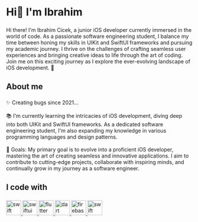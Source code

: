 <h1 align="left">Hi👋 I'm Ibrahim</h1>

###

<p align="left">Hi there! I'm Ibrahim Cicek, a junior iOS developer currently immersed in the world of code. As a passionate software engineering student, I balance my time between honing my skills in UIKit and SwiftUI frameworks and pursuing my academic journey. I thrive on the challenges of crafting seamless user experiences and bringing creative ideas to life through the art of coding. Join me on this exciting journey as I explore the ever-evolving landscape of iOS development. 🚀</p>

###

<h2 align="left">About me</h2>

###

<p align="left">✨ Creating bugs since 2021...<br><br>📚 I'm currently learning the intricacies of iOS development, diving deep into both UIKit and SwiftUI frameworks. As a dedicated software engineering student, I'm also expanding my knowledge in various programming languages and design patterns.<br><br>🎯 Goals: My primary goal is to evolve into a proficient iOS developer, mastering the art of creating seamless and innovative applications. I aim to contribute to cutting-edge projects, collaborate with inspiring minds, and continually grow in my journey as a software engineer.</p> 

###

<h2 align="left">I code with</h2>

###

<div align="left">
  </a> <a href="https://developer.apple.com/swift/" target="_blank" rel="noreferrer"> <img src="https://cdn.jsdelivr.net/gh/devicons/devicon/icons/swift/swift-original.svg" height="40" alt="swift logo"  /> </a> <a href="https://developer.apple.com/xcode/swiftui/" target="_blank" rel="noreferrer">
   <img src="https://camo.githubusercontent.com/471c6ba43f0f163be29c1b5ae7ba46b4849cc2f075bc0a73b901af14b4524624/68747470733a2f2f646576656c6f7065722e6170706c652e636f6d2f6173736574732f656c656d656e74732f69636f6e732f737769667475692f737769667475692d39367839365f32782e706e67" height="40" alt="swiftui logo"  /> 
  <a href="https://flutter.dev" target="_blank" rel="noreferrer"> <img src="https://www.vectorlogo.zone/logos/flutterio/flutterio-icon.svg" alt="flutter" width="40" height="40"/> </a> <a href="https://dart.dev" target="_blank" rel="noreferrer"> <img src="https://www.vectorlogo.zone/logos/dartlang/dartlang-icon.svg" alt="dart" width="40" height="40"/> </a> <a href="https://firebase.google.com/" target="_blank" rel="noreferrer"> <img src="https://www.vectorlogo.zone/logos/firebase/firebase-icon.svg" alt="firebase" width="40" height="40"/>  </a> <a href="https://www.postman.com" target="_blank" rel="noreferrer"> <img src="https://user-images.githubusercontent.com/7853266/44114706-9c72dd08-9fd1-11e8-8d9d-6d9d651c75ad.png" height="40" alt="swift logo"  />
</div>

###
